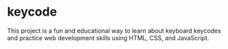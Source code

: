 # keycode
This project is a fun and educational way to learn about keyboard keycodes and practice web development skills using HTML, CSS, and JavaScript.
